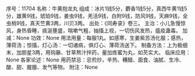 序号：11704
名称：牛黄抱龙丸
组成：冰片1钱5分，麝香1钱5分，真西牛黄1钱5分，雄黄9钱，琥珀9钱，姜虫9钱，羌活9钱，白附9钱，防风9钱，天麻9钱，全虫梢9钱，真天竺黄3两，川贝3两。
出处：《同寿录》卷三。
主治：小儿急慢惊风，身热昏睡，痰涎壅盛，喘嗽气粗，抽搐上视，一切伤风发热，瘟疫蛊毒。
加减：None
功效：None
用法用量：每服1丸。如感寒，生姜紫苏汤化服；感热，薄荷汤；惊搐，灯心汤：一切诸病，俱灯心、薄荷汤送下。
制备方法：上为极细末，加胆星3两，用钩藤、甘草熬汁拌药，量加炼蜜为丸，如芡实大。
临床应用：None
各家论述：None
用药禁忌：忌煎炒，辛热、糟醋、面食、油腻、生冷、酸、甜、腥膻、发气等物。
附注：None
